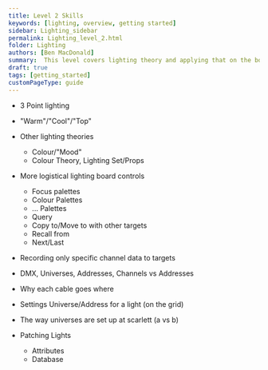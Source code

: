 ```yaml
---
title: Level 2 Skills
keywords: [lighting, overview, getting started]
sidebar: Lighting_sidebar
permalink: Lighting_level_2.html
folder: Lighting
authors: [Ben MacDonald]
summary:  This level covers lighting theory and applying that on the board
draft: true
tags: [getting_started]
customPageType: guide
---
```


- 3 Point lighting
- "Warm"/"Cool"/"Top"

- Other lighting theories
  - Colour/"Mood"
  - Colour Theory, Lighting Set/Props
  
- More logistical lighting board controls
  - Focus palettes
  - Colour Palettes
  - ... Palettes
  - Query
  - Copy to/Move to with other targets
  - Recall from
  - Next/Last
- Recording only specific channel data to targets
- DMX, Universes, Addresses, Channels vs Addresses
- Why each cable goes where
- Settings Universe/Address for a light (on the grid)
- The way universes are set up at scarlett (a vs b)
- Patching Lights
  - Attributes
  - Database